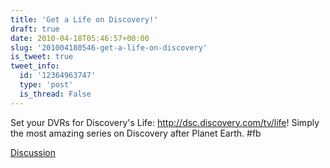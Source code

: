 ```yaml
---
title: 'Get a Life on Discovery!'
draft: true
date: 2010-04-18T05:46:57+00:00
slug: '201004180546-get-a-life-on-discovery'
is_tweet: true
tweet_info:
  id: '12364963747'
  type: 'post'
  is_thread: False
---
```




Set your DVRs for Discovery's Life: http://dsc.discovery.com/tv/life! Simply the most amazing series on Discovery after Planet Earth. #fb

[Discussion](https://x.com/sytelus/status/12364963747)
